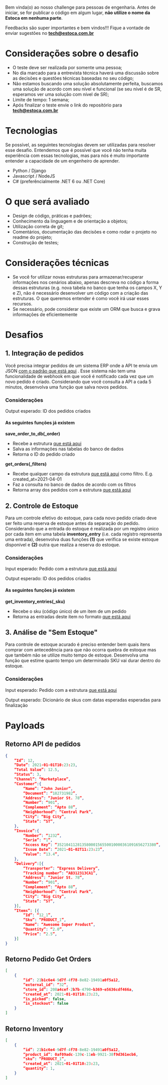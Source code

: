Bem vinda(o) ao nosso challenge para pessoas de engenharia. 
Antes de iniciar, se for publicar o código em algum lugar, **não utilize o nome da Estoca em nenhuma parte**.

Feedbacks são super importantes e bem vindos!!! Fique a vontade de enviar sugestões no **tech@estoca.com.br**

# Considerações sobre o desafio
* O teste deve ser realizada por somente uma pessoa;
* No dia marcado para a entrevista técnica haverá uma discussão sobre as decisões e questões técnicas baseadas no seu código;
* Não estamos buscando uma solução absolutamente perfeita, buscamos uma solução de acordo com seu nível e funcional (se seu nível é de SR, esperamos ver uma solução com nível de SR);
* Limite de tempo: 1 semana;
* Após finalizar o teste envie o link do repositório para **tech@estoca.com.br**

# Tecnologias
Se possível, as seguintes tecnologias devem ser utilizadas para resolver esse desafio. Entendemos que é possível que você não tenha muita experiência com essas tecnologias, mas para nós é muito importante entender a capacidade de um engenheiro de aprender.

* Python / Django
* Javascript / NodeJS
* C# (preferêncialmente .NET 6 ou .NET Core)

# O que será avaliado
* Design de código, práticas e padrões;
* Conhecimento da linguagem e de orientação a objetos;
* Utilização correta de git;
* Comentários, documentação das decisões e como rodar o projeto no readme do projeto;
* Construção de testes;

# Considerações técnicas 
* Se você for utilizar novas estruturas para armazenar/recuperar informações nos cenários abaixo, apenas descreva no código a forma dessas estruturas (e.g. nova tabela no banco que tenha os campos X, Y e Z), não é necessário desenvolver um código com a criação das estruturas. O que queremos entender é como você irá usar esses recursos.
* Se necessário, pode considerar que existe um ORM que busca e grava informações de eficientemente

# Desafios

## 1. Integração de pedidos

Você precisa integrar pedidos de um sistema ERP onde a API te envia um JSON [com o padrão que está aqui](#retorno-api-de-pedidos)
. Esse sistema não tem uma funcionalidade de webhook em que você é notificado cada vez que um novo pedido é criado. Considerando que você consulta a API a cada 5 minutos, desenvolva uma função que salva novos pedidos.

### Considerações
Output esperado:
ID dos pedidos criados

#### As seguintes funções já existem 
**save_order_to_db(_order)** 
* Recebe a estrutura [que está aqui](#retorno-pedido-get-orders)
* Salva as informações nas tabelas do banco de dados
* Retorna o ID do pedido criado

**get_orders(_filters)** 
* Recebe qualquer campo da estrutura [que está aqui](#retorno-pedido-get-orders) como filtro. E.g. created_at=2021-04-01
* Faz a consulta no banco de dados de acordo com os filtros
* Retorna array dos pedidos com a estrutura [que está aqui](#retorno-pedido-get-orders)

## 2. Controle de Estoque

Para um controle efetivo do estoque, para cada novo pedido criado deve ser feito uma reserva de estoque antes da separação do pedido. Considerando que a entrada do estoque é realizada por um registro único por cada item em uma tabela **inventory_entry** (i.e. cada registro representa uma entrada), desenvolva duas funções **(1)** que verifica se existe estoque disponível e **(2)** outra que realiza a reserva do estoque. 

### Considerações
Input esperado:
Pedido com a estrutura [que está aqui](#retorno-api-de-pedidos)

Output esperado:
ID dos pedidos criados

#### As seguintes funções já existem
**get_inventory_entries(_sku)** 
* Recebe o sku (código único) de um item de um pedido
* Retorna as entradas deste item no formato [que está aqui](#retorno-inventory)

## 3. Análise de "Sem Estoque"

Para controle de estoque acurado é preciso entender bem quais itens comprar com antecedência para que não ocorra quebra de estoque mas que também não se utilize muito tempo de estoque. 
Desenvolva uma função que estime quanto tempo um determinado SKU vai durar dentro do estoque. 

### Considerações
Input esperado:
Pedido com a estrutura [que está aqui](#retorno-api-de-pedidos)

Output esperado:
Dicionário de skus com datas esperadas esperadas para finalização

# Payloads

## Retorno API de pedidos

```json
{
    “Id”: 12,
    “Date”: 2021-01-01T10:23:23,
    “Total Value”: 12.5,
    “Status”: 3,
    “Channel”: “Marketplace”,
    “Customer”:{
        “Name”: “John Junior”,
        “Document”: “182731982”,
        “Address”: “Junior St. 78”,
        “Number”: “901”,
        “Complement”: “Apto 88”,
        “Neighborhood”: “Central Park”,
        “City”: “Big City”,
        “State”: “ST”,
    },
    “Invoice”:{
        “Number”: “1232”,
        “Serie”: “1”,
        “Access Key”: “35210411281358000156550010000361091656273380”,
        “Issue Date”: “2021-01-02T11:23:23”,
        “Value”: “13.4”,
    },
    “Delivery”:[{
        “Transporter”: “Express Delivery”,
        “Tracking number”: “AB312313CA1”,
        “Address”: “Junior St. 78”,
        “Number”: “901”,
        “Complement”: “Apto 88”,
        “Neighborhood”: “Central Park”,
        “City”: “Big City”,
        “State”: “ST”,
    }],
    “Items”: [{
        “Id”: “12_1”,
        “Sku”: “PRODUCT_1”,
        “Name”: “Awesome Super Product”,
        “Quantity”: “2.0”,
        “Price”: “2.5”,
    }]
}
```

## Retorno Pedido Get Orders

```json
[
    {
        “id”: 21b1c6e4-9d7f-4f78-8e82-19491a0f5a12,
        “external_id”: “32”,
        “store_id”: 208a4cef-2b7b-4790-b369-e5636cdf466a,
        “created_at”: 2021-01-01T10:23:23,
        “is_picked”: false,
        “is_stockout”: false
    }
]
```

## Retorno Inventory

```json
[
    {
        “id”: 21b1c6e4-9d7f-4f78-8e82-19491a0f5a12,
        “product_id”: 0af09adc-139c-11eb-9921-38f9d361ecb6,
        “sku”: “PRODUCT_1”,
        “created_at”: 2021-01-01T10:23:23,
        “quantity”: 1,
    }
]
```
